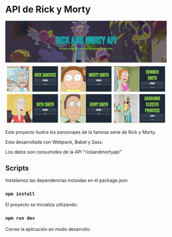 # API de Rick y Morty

<p>
   <img src='./screenshot.jpg' />
</p>

Este proyecto ilustra los personajes de la famosa serie de Rick y Morty.

Esta desarrollada con Webpack, Babel y Sass.  

Los datos son consumidos de la API "rickandmortyapi"


## Scripts

Instalamos las dependencias incluidas en el package.json

### `npm install`

El proyecto se inicializa utilizando:

### `npm run dev`

Corres la aplicación en modo desarrollo.

